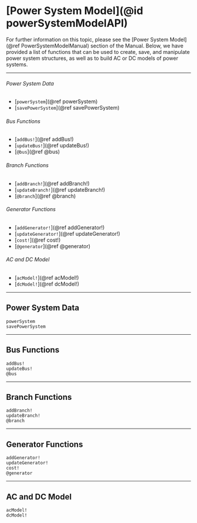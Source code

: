 # [Power System Model](@id powerSystemModelAPI)

For further information on this topic, please see the [Power System Model](@ref PowerSystemModelManual) section of the Manual. Below, we have provided a list of functions that can be used to create, save, and manipulate power system structures, as well as to build AC or DC models of power systems.

---

###### Power System Data
* [`powerSystem`](@ref powerSystem)
* [`savePowerSystem`](@ref savePowerSystem)

###### Bus Functions
* [`addBus!`](@ref addBus!)
* [`updateBus!`](@ref updateBus!)
* [`@bus`](@ref @bus)

###### Branch Functions
* [`addBranch!`](@ref addBranch!)
* [`updateBranch!`](@ref updateBranch!)
* [`@branch`](@ref @branch)

###### Generator Functions
* [`addGenerator!`](@ref addGenerator!)
* [`updateGenerator!`](@ref updateGenerator!)
* [`cost!`](@ref cost!)
* [`@generator`](@ref @generator)

###### AC and DC Model
* [`acModel!`](@ref acModel!)
* [`dcModel!`](@ref dcModel!)

---

## Power System Data
```@docs
powerSystem
savePowerSystem
```

---

## Bus Functions
```@docs
addBus!
updateBus!
@bus
```

---

## Branch Functions
```@docs
addBranch!
updateBranch!
@branch
```

---

## Generator Functions
```@docs
addGenerator!
updateGenerator!
cost!
@generator
```

---

## AC and DC Model
```@docs
acModel!
dcModel!
```
